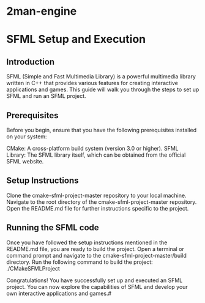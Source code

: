 # 2man-engine

# SFML Setup and Execution

## Introduction
SFML (Simple and Fast Multimedia Library) is a powerful multimedia library written in C++ that provides various features for creating interactive applications and games. This guide will walk you through the steps to set up SFML and run an SFML project.

## Prerequisites
Before you begin, ensure that you have the following prerequisites installed on your system:

CMake: A cross-platform build system (version 3.0 or higher).
SFML Library: The SFML library itself, which can be obtained from the official SFML website.

## Setup Instructions
Clone the cmake-sfml-project-master repository to your local machine.
Navigate to the root directory of the cmake-sfml-project-master repository.
Open the README.md file for further instructions specific to the project.

## Running the SFML code
Once you have followed the setup instructions mentioned in the README.md file, you are ready to build the project.
Open a terminal or command prompt and navigate to the cmake-sfml-project-master/build directory.
Run the following command to build the project:
./CMakeSFMLProject

Congratulations! You have successfully set up and executed an SFML project. You can now explore the capabilities of SFML and develop your own interactive applications and games.#